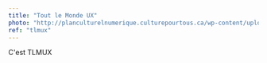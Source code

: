```yaml
---
title: "Tout le Monde UX"
photo: "http://planculturelnumerique.culturepourtous.ca/wp-content/uploads/2015/08/TLMUX.jpeg"
ref: "tlmux"
---
```

C'est TLMUX

